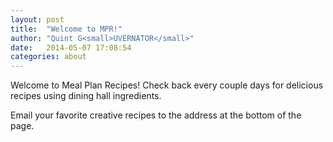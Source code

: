 ```yaml
---
layout: post
title:  "Welcome to MPR!"
author: "Quint G<small>UVERNATOR</small>"
date:   2014-05-07 17:08:54
categories: about
---
```


Welcome to Meal Plan Recipes! Check back every couple days for delicious recipes using dining hall ingredients.

Email your favorite creative recipes to the address at the bottom of the page.
